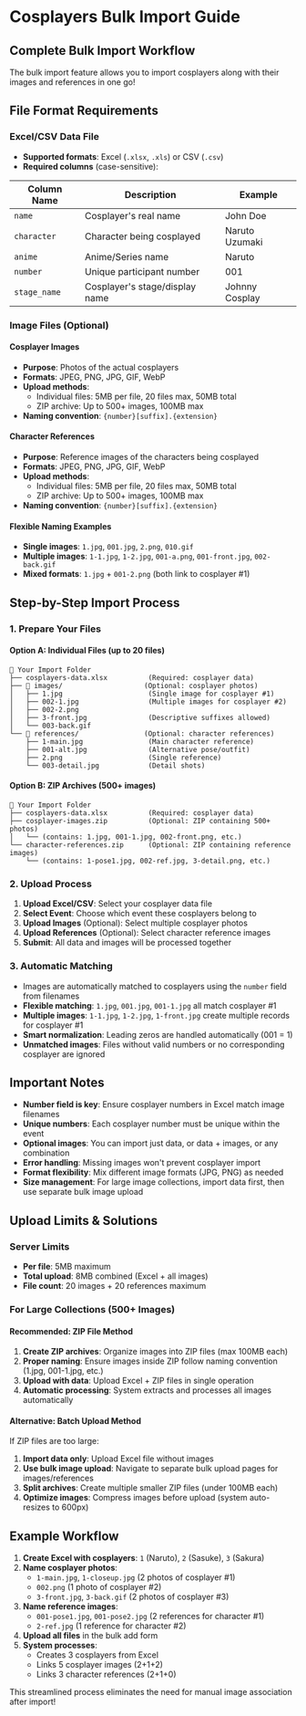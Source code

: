 # Cosplayers Bulk Import Guide

## Complete Bulk Import Workflow

The bulk import feature allows you to import cosplayers along with their images and references in one go!

## File Format Requirements

### Excel/CSV Data File
- **Supported formats**: Excel (`.xlsx`, `.xls`) or CSV (`.csv`)
- **Required columns** (case-sensitive):

| Column Name | Description | Example |
|-------------|-------------|---------|
| `name` | Cosplayer's real name | John Doe |
| `character` | Character being cosplayed | Naruto Uzumaki |
| `anime` | Anime/Series name | Naruto |
| `number` | Unique participant number | 001 |
| `stage_name` | Cosplayer's stage/display name | Johnny Cosplay |

### Image Files (Optional)

#### Cosplayer Images
- **Purpose**: Photos of the actual cosplayers
- **Formats**: JPEG, PNG, JPG, GIF, WebP
- **Upload methods**: 
  - Individual files: 5MB per file, 20 files max, 50MB total
  - ZIP archive: Up to 500+ images, 100MB max
- **Naming convention**: `{number}[suffix].{extension}`

#### Character References  
- **Purpose**: Reference images of the characters being cosplayed
- **Formats**: JPEG, PNG, JPG, GIF, WebP
- **Upload methods**: 
  - Individual files: 5MB per file, 20 files max, 50MB total
  - ZIP archive: Up to 500+ images, 100MB max
- **Naming convention**: `{number}[suffix].{extension}`

#### Flexible Naming Examples
- **Single images**: `1.jpg`, `001.jpg`, `2.png`, `010.gif`
- **Multiple images**: `1-1.jpg`, `1-2.jpg`, `001-a.png`, `001-front.jpg`, `002-back.gif`
- **Mixed formats**: `1.jpg` + `001-2.png` (both link to cosplayer #1)

## Step-by-Step Import Process

### 1. Prepare Your Files

#### Option A: Individual Files (up to 20 files)
```
📁 Your Import Folder
├── cosplayers-data.xlsx          (Required: cosplayer data)
├── 📁 images/                    (Optional: cosplayer photos)
│   ├── 1.jpg                     (Single image for cosplayer #1)
│   ├── 002-1.jpg                 (Multiple images for cosplayer #2)
│   ├── 002-2.png
│   ├── 3-front.jpg               (Descriptive suffixes allowed)
│   └── 003-back.gif
└── 📁 references/                (Optional: character references)
    ├── 1-main.jpg                (Main character reference)
    ├── 001-alt.jpg               (Alternative pose/outfit)
    ├── 2.png                     (Single reference)
    └── 003-detail.jpg            (Detail shots)
```

#### Option B: ZIP Archives (500+ images)
```
📁 Your Import Folder  
├── cosplayers-data.xlsx          (Required: cosplayer data)
├── cosplayer-images.zip          (Optional: ZIP containing 500+ photos)
│   └── (contains: 1.jpg, 001-1.jpg, 002-front.png, etc.)
└── character-references.zip      (Optional: ZIP containing reference images)
    └── (contains: 1-pose1.jpg, 002-ref.jpg, 3-detail.png, etc.)
```

### 2. Upload Process
1. **Upload Excel/CSV**: Select your cosplayer data file
2. **Select Event**: Choose which event these cosplayers belong to
3. **Upload Images** (Optional): Select multiple cosplayer photos
4. **Upload References** (Optional): Select character reference images
5. **Submit**: All data and images will be processed together

### 3. Automatic Matching
- Images are automatically matched to cosplayers using the `number` field from filenames
- **Flexible matching**: `1.jpg`, `001.jpg`, `001-1.jpg` all match cosplayer #1
- **Multiple images**: `1-1.jpg`, `1-2.jpg`, `1-front.jpg` create multiple records for cosplayer #1
- **Smart normalization**: Leading zeros are handled automatically (001 = 1)
- **Unmatched images**: Files without valid numbers or no corresponding cosplayer are ignored

## Important Notes

- **Number field is key**: Ensure cosplayer numbers in Excel match image filenames
- **Unique numbers**: Each cosplayer number must be unique within the event
- **Optional images**: You can import just data, or data + images, or any combination
- **Error handling**: Missing images won't prevent cosplayer import
- **Format flexibility**: Mix different image formats (JPG, PNG) as needed
- **Size management**: For large image collections, import data first, then use separate bulk image upload

## Upload Limits & Solutions

### Server Limits
- **Per file**: 5MB maximum
- **Total upload**: 8MB combined (Excel + all images)
- **File count**: 20 images + 20 references maximum

### For Large Collections (500+ Images)

#### Recommended: ZIP File Method
1. **Create ZIP archives**: Organize images into ZIP files (max 100MB each)
2. **Proper naming**: Ensure images inside ZIP follow naming convention (1.jpg, 001-1.jpg, etc.)
3. **Upload with data**: Upload Excel + ZIP files in single operation
4. **Automatic processing**: System extracts and processes all images automatically

#### Alternative: Batch Upload Method
If ZIP files are too large:
1. **Import data only**: Upload Excel file without images
2. **Use bulk image upload**: Navigate to separate bulk upload pages for images/references
3. **Split archives**: Create multiple smaller ZIP files (under 100MB each)
4. **Optimize images**: Compress images before upload (system auto-resizes to 600px)

## Example Workflow

1. **Create Excel with cosplayers**: `1` (Naruto), `2` (Sasuke), `3` (Sakura)
2. **Name cosplayer photos**: 
   - `1-main.jpg`, `1-closeup.jpg` (2 photos of cosplayer #1)
   - `002.png` (1 photo of cosplayer #2)  
   - `3-front.jpg`, `3-back.gif` (2 photos of cosplayer #3)
3. **Name reference images**: 
   - `001-pose1.jpg`, `001-pose2.jpg` (2 references for character #1)
   - `2-ref.jpg` (1 reference for character #2)
4. **Upload all files** in the bulk add form
5. **System processes**:
   - Creates 3 cosplayers from Excel
   - Links 5 cosplayer images (2+1+2) 
   - Links 3 character references (2+1+0)

This streamlined process eliminates the need for manual image association after import!
